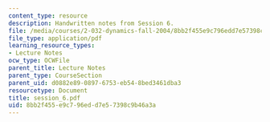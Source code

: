 ```yaml
---
content_type: resource
description: Handwritten notes from Session 6.
file: /media/courses/2-032-dynamics-fall-2004/8bb2f455e9c796edd7e57398c9b46a3a_session_6.pdf
file_type: application/pdf
learning_resource_types:
- Lecture Notes
ocw_type: OCWFile
parent_title: Lecture Notes
parent_type: CourseSection
parent_uid: d0882e89-0897-6753-eb54-8bed3461dba3
resourcetype: Document
title: session_6.pdf
uid: 8bb2f455-e9c7-96ed-d7e5-7398c9b46a3a
---
```

